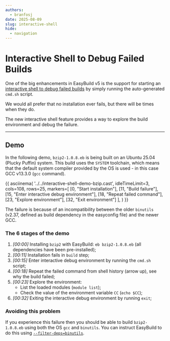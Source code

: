 ```yaml
---
authors:
  - branfosj
date: 2025-08-09
slug: interactive-shell
hide:
  - navigation
---
```


# Interactive Shell to Debug Failed Builds

One of the big enhancements in EasyBuild v5 is the support for starting an [interactive shell to debug failed builds](https://docs.easybuild.io/interactive-debugging-failing-shell-commands/)
by simply running the auto-generated `cmd.sh` script.

We would all prefer that no installation ever fails, but there will be times when they do.

The new interactive shell feature provides a way to explore the build environment and debug the failure.

<!-- more -->

---

## Demo

In the following demo, `bzip2-1.0.8.eb` is being built on an Ubuntu 25.04 (Plucky Puffin) system.
This build uses the `SYSTEM` toolchain, which means that the default system compiler provided by the OS is used - in this case GCC v13.3.0 (`gcc` command).

{{
asciinema(
  '../../interactive-shell-demo-bzip.cast',
  idleTimeLimit=3,
  cols=108,
  rows=25,
  markers=[
    [0, "Start installation"],
    [11, "Build failure"],
    [15, "Enter interactive debug environment"],
    [18, "Repeat failed command"],
    [23, "Explore environment"],
    [32, "Exit environment"]
  ],
)
}}

The failure is because of an incompatibility between the older `binutils` (v2.37, defined as build dependency in the easyconfig file) and the newer GCC.

### The 6 stages of the demo

1. *[00:00]* Installing `bzip2` with EasyBuild: `eb bzip2-1.0.8.eb` (all dependencies have been pre-installed);
2. *[00:11]* Installation fails in `build` step;
3. *[00:15]* Enter interactive debug environment by running the `cmd.sh` script;
1. *[00:18]* Repeat the failed command from shell history (arrow up), see why the build failed;
1. *[00:23]* Explore the environment:
    - List the loaded modules (`module list`);
    - Check the value of the environment variable `CC` (`echo $CC`);
1. *[00:32]* Exiting the interactive debug environment by running `exit`;

### Avoiding this problem

If you experience this failure then you should be able to build `bzip2-1.0.8.eb` using both the OS `gcc` and `binutils`.
You can instruct EasyBuild to do this using [`--filter-deps=binutils`](https://docs.easybuild.io/manipulating-dependencies/#filter_deps).

